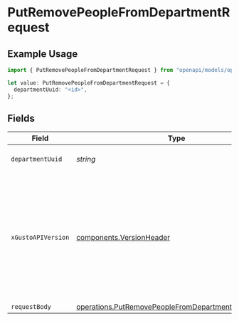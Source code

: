 # PutRemovePeopleFromDepartmentRequest

## Example Usage

```typescript
import { PutRemovePeopleFromDepartmentRequest } from "openapi/models/operations";

let value: PutRemovePeopleFromDepartmentRequest = {
  departmentUuid: "<id>",
};
```

## Fields

| Field                                                                                                                                                                                                                        | Type                                                                                                                                                                                                                         | Required                                                                                                                                                                                                                     | Description                                                                                                                                                                                                                  |
| ---------------------------------------------------------------------------------------------------------------------------------------------------------------------------------------------------------------------------- | ---------------------------------------------------------------------------------------------------------------------------------------------------------------------------------------------------------------------------- | ---------------------------------------------------------------------------------------------------------------------------------------------------------------------------------------------------------------------------- | ---------------------------------------------------------------------------------------------------------------------------------------------------------------------------------------------------------------------------- |
| `departmentUuid`                                                                                                                                                                                                             | *string*                                                                                                                                                                                                                     | :heavy_check_mark:                                                                                                                                                                                                           | The UUID of the department                                                                                                                                                                                                   |
| `xGustoAPIVersion`                                                                                                                                                                                                           | [components.VersionHeader](../../models/components/versionheader.md)                                                                                                                                                         | :heavy_minus_sign:                                                                                                                                                                                                           | Determines the date-based API version associated with your API call. If none is provided, your application's [minimum API version](https://docs.gusto.com/embedded-payroll/docs/api-versioning#minimum-api-version) is used. |
| `requestBody`                                                                                                                                                                                                                | [operations.PutRemovePeopleFromDepartmentRequestBody](../../models/operations/putremovepeoplefromdepartmentrequestbody.md)                                                                                                   | :heavy_minus_sign:                                                                                                                                                                                                           | N/A                                                                                                                                                                                                                          |